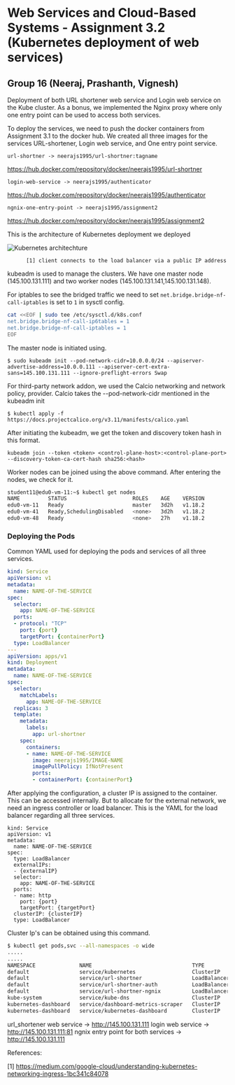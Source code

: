 # Web Services and Cloud-Based Systems - Assignment 3.2 (Kubernetes deployment of web services)
## Group 16 (Neeraj, Prashanth, Vignesh)

Deployment of both URL shortener web service and Login web service on the Kube cluster. As a bonus, we implemented the Nginx proxy where
only one entry point can be used to access both services.

To deploy the services, we need to push the docker containers from Assignment 3.1 to the docker hub. We created all three images for the
services URL-shortener, Login web service, and One entry point service.

`url-shortner -> neerajs1995/url-shortner:tagname`

 https://hub.docker.com/repository/docker/neerajs1995/url-shortner

`login-web-service -> neerajs1995/authenticator`

https://hub.docker.com/repository/docker/neerajs1995/authenticator

`ngnix-one-entry-point -> neerajs1995/assignment2`

https://hub.docker.com/repository/docker/neerajs1995/assignment2

This is the architecture of Kubernetes deployment we deployed

![Kubernetes architechture](https://raw.githubusercontent.com/cymtrick/url-shortner-python/master/kube-deployment/photo_2020-05-12%2014.52.09.jpeg)

          [1] client connects to the load balancer via a public IP address
          
kubeadm is used to manage the clusters. We have one master node (145.100.131.111) and two worker nodes (145.100.131.141,145.100.131.148).

For iptables to see the bridged traffic we need to set `net.bridge.bridge-nf-call-iptables` is set to `1` in sysctl config.

````bash
cat <<EOF | sudo tee /etc/sysctl.d/k8s.conf
net.bridge.bridge-nf-call-ip6tables = 1
net.bridge.bridge-nf-call-iptables = 1
EOF
````

The master node is initiated using.

`$ sudo kubeadm init --pod-network-cidr=10.0.0.0/24 --apiserver-advertise-address=10.0.0.111 --apiserver-cert-extra-sans=145.100.131.111 --ignore-preflight-errors Swap
`

For third-party network addon, we used the Calcio networking and network policy, provider. Calcio takes the --pod-network-cidr mentioned in the kubeadm init

`$ kubectl apply -f https://docs.projectcalico.org/v3.11/manifests/calico.yaml`

After initiating the kubeadm, we get the token and discovery token hash in this format.

`kubeadm join --token <token> <control-plane-host>:<control-plane-port> --discovery-token-ca-cert-hash sha256:<hash>`

Worker nodes can be joined using the above command. After entering the nodes, we check for it.

````bash
student11@edu0-vm-11:~$ kubectl get nodes
NAME         STATUS                     ROLES    AGE    VERSION
edu0-vm-11   Ready                      master   3d2h   v1.18.2
edu0-vm-41   Ready,SchedulingDisabled   <none>   3d2h   v1.18.2
edu0-vm-48   Ready                      <none>   27h    v1.18.2
````

### Deploying the Pods


Common YAML used for deploying the pods and services of all three services.

````yaml
kind: Service
apiVersion: v1
metadata:
  name: NAME-OF-THE-SERVICE
spec:
  selector:
    app: NAME-OF-THE-SERVICE
  ports:
  - protocol: "TCP"
    port: {port}
    targetPort: {containerPort}
  type: LoadBalancer
---
apiVersion: apps/v1
kind: Deployment
metadata:
  name: NAME-OF-THE-SERVICE
spec:
  selector:
    matchLabels:
      app: NAME-OF-THE-SERVICE
  replicas: 3
  template:
    metadata:
      labels:
        app: url-shortner
    spec:
      containers:
      - name: NAME-OF-THE-SERVICE
        image: neerajs1995/IMAGE-NAME
        imagePullPolicy: IfNotPresent
        ports:
        - containerPort: {containerPort}
````

After applying the configuration, a cluster IP is assigned to the container. This can be accessed internally. But to allocate for the external network, we need an ingress controller or load balancer. This is the YAML for the load balancer regarding all three services.

````
kind: Service
apiVersion: v1
metadata:
  name: NAME-OF-THE-SERVICE
spec:
  type: LoadBalancer
  externalIPs:
  - {externalIP}
  selector:
    app: NAME-OF-THE-SERVICE
  ports:
  - name: http
    port: {port}
    targetPort: {targetPort}
  clusterIP: {clusterIP}
  type: LoadBalancer
````

Cluster Ip's can be obtained using this command.

````bash
$ kubectl get pods,svc --all-namespaces -o wide
.....
.....
NAMESPACE              NAME                                TYPE           CLUSTER-IP       EXTERNAL-IP       PORT(S)                  AGE    SELECTOR
default                service/kubernetes                  ClusterIP      10.96.0.1        <none>            443/TCP                  3d2h   <none>
default                service/url-shortner                LoadBalancer   10.110.232.189   EXTERNAL-IP     80:30445/TCP             42h    app=url-shortner
default                service/url-shortner-auth           LoadBalancer   10.100.19.232    EXTERNAL-IP     81:31068/TCP             20h    app=url-shortner-auth
default                service/url-shortner-ngnix          LoadBalancer   10.96.154.168    EXTERNAL-IP     8000:31682/TCP           18h    app=url-shortner-ngnix
kube-system            service/kube-dns                    ClusterIP      10.96.0.10       <none>            53/UDP,53/TCP,9153/TCP   3d2h   k8s-app=kube-dns
kubernetes-dashboard   service/dashboard-metrics-scraper   ClusterIP      10.107.113.81    <none>            8000/TCP                 3d2h   k8s-app=dashboard-metrics-scraper
kubernetes-dashboard   service/kubernetes-dashboard        ClusterIP      10.111.181.210   <none>            443/TCP                  3d2h   k8s-app=kubernetes-dashboard
````


url_shortener web service -> http://145.100.131.111
login web service -> http://145.100.131.111:81
ngnix entry point for both services -> http://145.100.131.111


References:

[1] https://medium.com/google-cloud/understanding-kubernetes-networking-ingress-1bc341c84078
